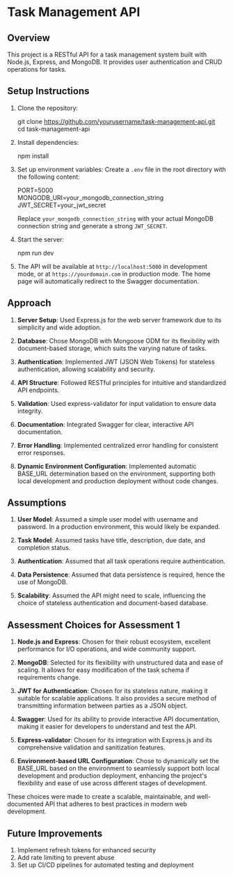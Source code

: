 # Task Management API

## Overview

This project is a RESTful API for a task management system built with Node.js, Express, and MongoDB. It provides user authentication and CRUD operations for tasks.

## Setup Instructions

1. Clone the repository:

    git clone https://github.com/yourusername/task-management-api.git <br>
    cd task-management-api

2. Install dependencies:

    npm install

3. Set up environment variables:
    Create a `.env` file in the root directory with the following content:

    PORT=5000<br>
    MONGODB_URI=your_mongodb_connection_string<br>
    JWT_SECRET=your_jwt_secret

    Replace `your_mongodb_connection_string` with your actual MongoDB connection string and generate a strong `JWT_SECRET`.


4. Start the server:

    npm run dev

5. The API will be available at `http://localhost:5000` in development mode, or at `https://yourdomain.com` in production mode. The home page will automatically redirect to the Swagger documentation.

## Approach

1. **Server Setup**: Used Express.js for the web server framework due to its simplicity and wide adoption.

2. **Database**: Chose MongoDB with Mongoose ODM for its flexibility with document-based storage, which suits the varying nature of tasks.

3. **Authentication**: Implemented JWT (JSON Web Tokens) for stateless authentication, allowing scalability and security.

4. **API Structure**: Followed RESTful principles for intuitive and standardized API endpoints.

5. **Validation**: Used express-validator for input validation to ensure data integrity.

6. **Documentation**: Integrated Swagger for clear, interactive API documentation.

7. **Error Handling**: Implemented centralized error handling for consistent error responses.

8. **Dynamic Environment Configuration**: Implemented automatic BASE_URL determination based on the environment, supporting both local development and production deployment without code changes.

## Assumptions

1. **User Model**: Assumed a simple user model with username and password. In a production environment, this would likely be expanded.

2. **Task Model**: Assumed tasks have title, description, due date, and completion status.

3. **Authentication**: Assumed that all task operations require authentication.

4. **Data Persistence**: Assumed that data persistence is required, hence the use of MongoDB.

5. **Scalability**: Assumed the API might need to scale, influencing the choice of stateless authentication and document-based database.

## Assessment Choices for Assessment 1

1. **Node.js and Express**: Chosen for their robust ecosystem, excellent performance for I/O operations, and wide community support.

2. **MongoDB**: Selected for its flexibility with unstructured data and ease of scaling. It allows for easy modification of the task schema if requirements change.

3. **JWT for Authentication**: Chosen for its stateless nature, making it suitable for scalable applications. It also provides a secure method of transmitting information between parties as a JSON object.

4. **Swagger**: Used for its ability to provide interactive API documentation, making it easier for developers to understand and test the API.

5. **Express-validator**: Chosen for its integration with Express.js and its comprehensive validation and sanitization features.

6. **Environment-based URL Configuration**: Chose to dynamically set the BASE_URL based on the environment to seamlessly support both local development and production deployment, enhancing the project's flexibility and ease of use across different stages of development.

These choices were made to create a scalable, maintainable, and well-documented API that adheres to best practices in modern web development.

## Future Improvements

1. Implement refresh tokens for enhanced security
2. Add rate limiting to prevent abuse
3. Set up CI/CD pipelines for automated testing and deployment